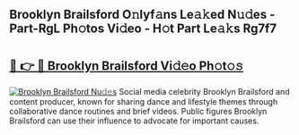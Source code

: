 ## Brooklyn Brailsford O𝚗lyf𝚊ns Le𝚊𝚔ed N𝚞𝚍es - Part-RgL Ph𝚘tos Vi𝚍eo - H𝚘t Part Le𝚊𝚔s Rg7f7

# <h2><a href="http://hf8nfsi.feru.top/?c=Brooklyn+Brailsford">🔗 👉 🔴 Brooklyn Brailsford Vi𝚍𝚎o Ph𝚘t𝚘𝚜</a></h2>

[![Brooklyn Brailsford Nu𝚍𝚎s](https://i.imgur.com/0TWrTi3.gif)](http://hf8nfsi.feru.top/?c=Brooklyn+Brailsford)
Social media celebrity Brooklyn Brailsford and content producer, known for sharing dance and lifestyle themes through collaborative dance routines and brief videos. Public figures Brooklyn Brailsford can use their influence to advocate for important causes. 
